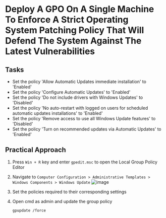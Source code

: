 # Deploy A GPO On A Single Machine To Enforce A Strict Operating System Patching Policy That Will Defend The System Against The Latest Vulnerabilities


## Tasks
- Set the policy 'Allow Automatic Updates immediate installation' to 'Enabled'
- Set the policy 'Configure Automatic Updates' to 'Enabled'
- Set the policy 'Do not include drivers with Windows Updates' to 'Disabled'
- Set the policy 'No auto-restart with logged on users for scheduled automatic updates installations' to 'Enabled'
- Set the policy 'Remove access to use all Windows Update features' to 'Disabled'
- Set the policy 'Turn on recommended updates via Automatic Updates' to 'Enabled'


## Practical Approach
1. Press `Win + R` key and enter `gpedit.msc` to open the Local Group Policy Editor
2. Navigate to `Computer Configuration > Administrative Templates > Windows Components > Windows Update`
   ![image](https://github.com/user-attachments/assets/ee41c460-c1c3-4f5d-84e5-523950f8fb72)

3. Set the policies required to their corresponding settings
4. Open cmd as admin and update the group policy
   ```
   gpupdate /force
   ```
